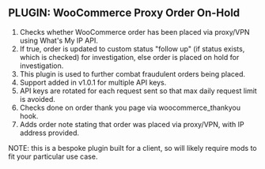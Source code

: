 ## PLUGIN: WooCommerce Proxy Order On-Hold

1. Checks whether WooCommerce order has been placed via proxy/VPN using What's My IP API. 
2. If true, order is updated to custom status "follow up" (if status exists, which is checked) for investigation, else order is placed on hold for investigation. 
3. This plugin is used to further combat fraudulent orders being placed.
4. Support added in v1.0.1 for multiple API keys. 
5. API keys are rotated for each request sent so that max daily request limit is avoided.
6. Checks done on order thank you page via woocommerce_thankyou hook.
7. Adds order note stating that order was placed via proxy/VPN, with IP address provided.

NOTE: this is a bespoke plugin built for a client, so will likely require mods to fit your particular use case.
